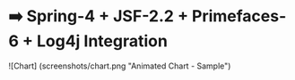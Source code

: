 # :arrow_right: Spring-4 + JSF-2.2 + Primefaces-6 + Log4j Integration

![Chart] (screenshots/chart.png "Animated Chart - Sample")

